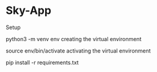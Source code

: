 # Sky-App

Setup

python3 -m venv env
creating the virtual environment

source env/bin/activate
activating the virtual environment

pip install -r requirements.txt
